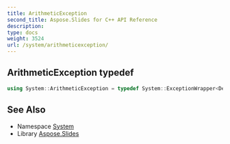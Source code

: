 ```yaml
---
title: ArithmeticException
second_title: Aspose.Slides for C++ API Reference
description: 
type: docs
weight: 3524
url: /system/arithmeticexception/
---
```

## ArithmeticException typedef




```cpp
using System::ArithmeticException = typedef System::ExceptionWrapper<Details_ArithmeticException >
```

## See Also

* Namespace [System](../)
* Library [Aspose.Slides](../../)